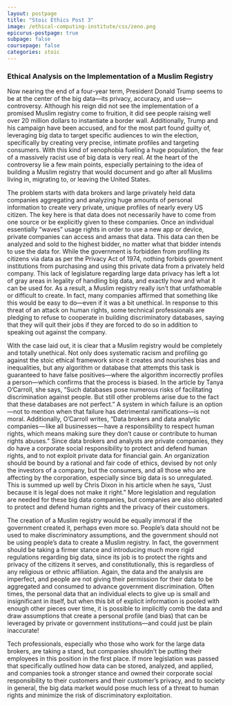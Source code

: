 ```yaml
---
layout: postpage
title: "Stoic Ethics Post 3"
image: /ethical-computing-institute/css/zeno.png
epicurus-postpage: true
subpage: false
coursepage: false
categories: stoic
---
```

### Ethical Analysis on the Implementation of a Muslim Registry
Now nearing the end of a four-year term, President Donald Trump seems to be at the center of the big data—its privacy, accuracy, and use—controversy. Although his reign did not see the implementation of a promised Muslim registry come to fruition, it did see people raising well over 20 million dollars to instantiate a border wall. Additionally, Trump and his campaign have been accused, and for the most part found guilty of, leveraging big data to target specific audiences to win the election, specifically by creating very precise, intimate profiles and targeting consumers. With this kind of xenophobia fueling a huge population, the fear of a massively racist use of big data is very real. At the heart of the controversy lie a few main points, especially pertaining to the idea of building a Muslim registry that would document and go after all Muslims living in, migrating to, or leaving the United States. 

The problem starts with data brokers and large privately held data companies aggregating and analyzing huge amounts of personal information to create very private, unique profiles of nearly every US citizen. The key here is that data does not necessarily have to come from one source or be explicitly given to these companies. Once an individual essentially “waves” usage rights in order to use a new app or device, private companies can access and amass that data. This data can then be analyzed and sold to the highest bidder, no matter what that bidder intends to use the data for. While the government is forbidden from profiling its citizens via data as per the Privacy Act of 1974, nothing forbids government institutions from purchasing and using this private data from a privately held company. This lack of legislature regarding large data privacy has left a lot of gray areas in legality of handling big data, and exactly how and what it can be used for. As a result, a Muslim registry really isn’t that unfathomable or difficult to create. In fact, many companies affirmed that something like this would be easy to do—even if it was a bit unethical. In response to this threat of an attack on human rights, some technical professionals are pledging to refuse to cooperate in building discriminatory databases, saying that they will quit their jobs if they are forced to do so in addition to speaking out against the company.

With the case laid out, it is clear that a Muslim registry would be completely and totally unethical. Not only does systematic racism and profiling go against the stoic ethical framework since it creates and nourishes bias and inequalities, but any algorithm or database that attempts this task is guaranteed to have false positives—where the algorithm incorrectly profiles a person—which confirms that the process is biased. In the article by Tanya O’Carroll, she says, “Such databases pose numerous risks of facilitating discrimination against people. But still other problems arise due to the fact that these databases are not perfect.” A system in which failure is an option—not to mention when that failure has detrimental ramifications—is not moral. Additionally, O’Carroll writes, “Data brokers and data analytic companies — like all businesses — have a responsibility to respect human rights, which means making sure they don’t cause or contribute to human rights abuses.” Since data brokers and analysts are private companies, they do have a corporate social responsibility to protect and defend human rights, and to not exploit private data for financial gain. An organization should be bound by a rational and fair code of ethics, devised by not only the investors of a company, but the consumers, and all those who are affecting by the corporation, especially since big data is so unregulated. This is summed up well by Chris Dixon in his article when he says, “Just because it is legal does not make it right.” More legislation and regulation are needed for these big data companies, but companies are also obligated to protect and defend human rights and the privacy of their customers. 

The creation of a Muslim registry would be equally immoral if the government created it, perhaps even more so. People’s data should not be used to make discriminatory assumptions, and the government should not be using people’s data to create a Muslim registry. In fact, the government should be taking a firmer stance and introducing much more rigid regulations regarding big data, since its job is to protect the rights and privacy of the citizens it serves, and constitutionally, this is regardless of any religious or ethnic affiliation. Again, the data and the analysis are imperfect, and people are not giving their permission for their data to be aggregated and consumed to advance government discrimination.  Often times, the personal data that an individual elects to give up is small and insignificant in itself, but when this bit of explicit information is pooled with enough other pieces over time, it is possible to implicitly comb the data and draw assumptions that create a personal profile (and bias) that can be leveraged by private or government institutions—and could just be plain inaccurate!

Tech professionals, especially who those who work for the large data brokers, are taking a stand, but companies shouldn’t be putting their employees in this position in the first place. If more legislation was passed that specifically outlined how data can be stored, analyzed, and applied, and companies took a stronger stance and owned their corporate social responsibility to their customers and their customer’s privacy, and to society in general, the big data market would pose much less of a threat to human rights and minimize the risk of discriminatory exploitation. 
